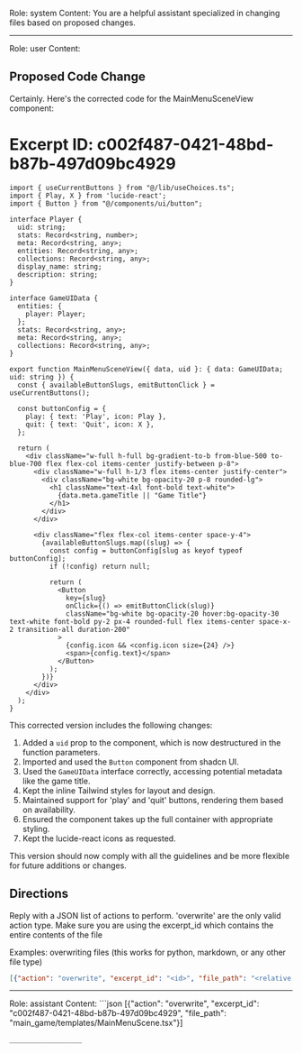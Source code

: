 Role: system
Content: You are a helpful assistant specialized in changing files based on proposed changes.
__________________
Role: user
Content: 
## Proposed Code Change
Certainly. Here's the corrected code for the MainMenuSceneView component:

# Excerpt ID: c002f487-0421-48bd-b87b-497d09bc4929
```tsx main_game/templates/MainMenuScene.tsx
import { useCurrentButtons } from "@/lib/useChoices.ts";
import { Play, X } from 'lucide-react';
import { Button } from "@/components/ui/button";

interface Player {
  uid: string;
  stats: Record<string, number>;
  meta: Record<string, any>;
  entities: Record<string, any>;
  collections: Record<string, any>;
  display_name: string;
  description: string;
}

interface GameUIData {
  entities: {
    player: Player;
  };
  stats: Record<string, any>;
  meta: Record<string, any>;
  collections: Record<string, any>;
}

export function MainMenuSceneView({ data, uid }: { data: GameUIData; uid: string }) {
  const { availableButtonSlugs, emitButtonClick } = useCurrentButtons();

  const buttonConfig = {
    play: { text: 'Play', icon: Play },
    quit: { text: 'Quit', icon: X },
  };

  return (
    <div className="w-full h-full bg-gradient-to-b from-blue-500 to-blue-700 flex flex-col items-center justify-between p-8">
      <div className="w-full h-1/3 flex items-center justify-center">
        <div className="bg-white bg-opacity-20 p-8 rounded-lg">
          <h1 className="text-4xl font-bold text-white">
            {data.meta.gameTitle || "Game Title"}
          </h1>
        </div>
      </div>

      <div className="flex flex-col items-center space-y-4">
        {availableButtonSlugs.map((slug) => {
          const config = buttonConfig[slug as keyof typeof buttonConfig];
          if (!config) return null;

          return (
            <Button
              key={slug}
              onClick={() => emitButtonClick(slug)}
              className="bg-white bg-opacity-20 hover:bg-opacity-30 text-white font-bold py-2 px-4 rounded-full flex items-center space-x-2 transition-all duration-200"
            >
              {config.icon && <config.icon size={24} />}
              <span>{config.text}</span>
            </Button>
          );
        })}
      </div>
    </div>
  );
}
```

This corrected version includes the following changes:

1. Added a `uid` prop to the component, which is now destructured in the function parameters.
2. Imported and used the `Button` component from shadcn UI.
3. Used the `GameUIData` interface correctly, accessing potential metadata like the game title.
4. Kept the inline Tailwind styles for layout and design.
5. Maintained support for 'play' and 'quit' buttons, rendering them based on availability.
6. Ensured the component takes up the full container with appropriate styling.
7. Kept the lucide-react icons as requested.

This version should now comply with all the guidelines and be more flexible for future additions or changes.

## Directions
Reply with a JSON list of actions to perform. 'overwrite' are the only valid action type. 
Make sure you are using the excerpt_id which contains the entire contents of the file

Examples:
overwriting files (this works for python, markdown, or any other file type)
```json output_example1
[{"action": "overwrite", "excerpt_id": "<id>", "file_path": "<relative file path>"}]
```

__________________
Role: assistant
Content: ```json
[{"action": "overwrite", "excerpt_id": "c002f487-0421-48bd-b87b-497d09bc4929", "file_path": "main_game/templates/MainMenuScene.tsx"}]
```
__________________
